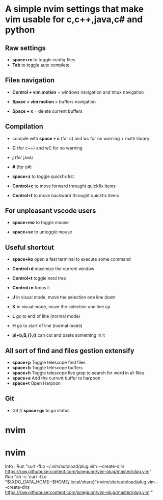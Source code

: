# A simple nvim settings that make vim usable for c,c++,java,c# and python

## Raw settings
- **space+rc** to toggle config files
- **Tab** to toggle auto complete

## Files navigation
- **Control + vim motion** = windows navigation and tmux navigation

- **Space + vim motion** = buffers navigation
- **Space + x** = delete current buffers

## Compilation
- compile with **space + c** (for c) and wc for no warning + math library 
- **C** (for c++) and wC for no warning
- **j** (for java) 
- **#** (for c#) 

- **space+z** to toggle quickfix list

- **Control+c** to move forward throught quickfix items
- **Control+f** to move backward throught quickfix items

## For unpleasant vscode users
- **space+mo** to toggle mouse

- **space+se** to untoggle mouse

## Useful shortcut
- **space+ko** open a fast terminal to execute some command

- **Control+d** maximize the current window 

- **Control+t** toggle nerd tree
- **Control+n** focus it

- **J** in visual mode, move the selection one line down
- **K** in visual mode, move the selection one line up

- **L** go to end of line (normal mode)
- **H** go to start of line (normal mode)

- **pi+b,B,{},()** can cut and paste something in it

## All sort of find and files gestion extensify
- **space+p** Toggle telescope find files
- **space+b** Toggle telescope buffers
- **space+h** Toggle telescope live grep to search for word in all files
- **space+a** Add the current buffer to harpoon
- **space+t** Open Harpoon


## Git
- Git // **space+gs** to go status
# nvim
# nvim

Info :
Run "curl -fLo ~/.vim/autoload/plug.vim --create-dirs \
    https://raw.githubusercontent.com/junegunn/vim-plug/master/plug.vim"
Run "sh -c 'curl -fLo "${XDG_DATA_HOME:-$HOME/.local/share}"/nvim/site/autoload/plug.vim --create-dirs \
       https://raw.githubusercontent.com/junegunn/vim-plug/master/plug.vim'"

